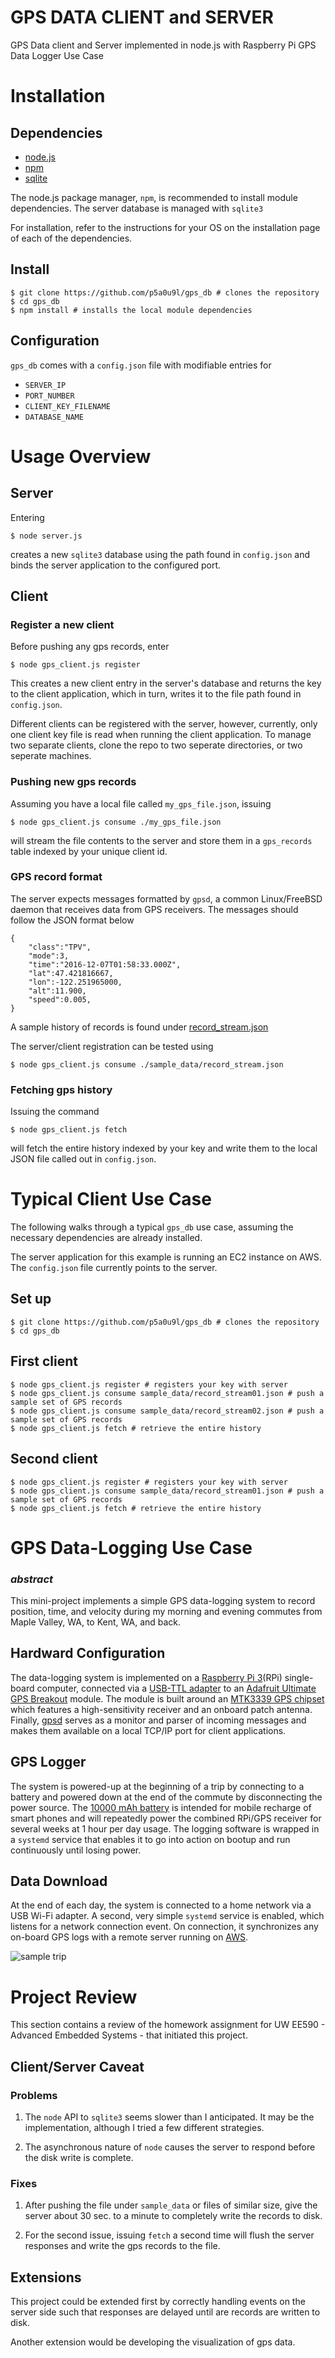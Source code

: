 # GPS DATA CLIENT and SERVER

GPS Data client and Server implemented in node.js with Raspberry Pi GPS Data Logger Use Case

# Installation

## Dependencies

* [node.js](https://nodejs.org/en/download/)
* [npm](https://www.npmjs.com/)
* [sqlite](https://sqlite.org/)

The node.js package manager, `npm`, is recommended to install module dependencies. The server database is managed with `sqlite3`

For installation, refer to the instructions for your OS on the installation page of each of the dependencies.

## Install

    $ git clone https://github.com/p5a0u9l/gps_db # clones the repository
    $ cd gps_db
    $ npm install # installs the local module dependencies

## Configuration

`gps_db` comes with a `config.json` file with modifiable entries for

* `SERVER_IP`
* `PORT_NUMBER`
* `CLIENT_KEY_FILENAME`
* `DATABASE_NAME`

# Usage Overview

## Server

Entering

    $ node server.js

creates a new `sqlite3` database using the path found in `config.json` and binds the server application to the configured port.

## Client

### Register a new client

Before pushing any gps records, enter

    $ node gps_client.js register

This creates a new client entry in the server's database and returns the key to the client application, which in turn, writes it to the file path found in `config.json`.

Different clients can be registered with the server, however, currently, only one client key file is read when running the client application. To manage two separate clients, clone the repo to two seperate directories, or two seperate machines.

### Pushing new gps records

Assuming you have a local file called `my_gps_file.json`, issuing

    $ node gps_client.js consume ./my_gps_file.json

will stream the file contents to the server and store them in a `gps_records` table indexed by your unique client id.

### GPS record format

The server expects messages formatted by `gpsd`, a common Linux/FreeBSD daemon that receives data from GPS receivers. The messages should follow the JSON format below

    {
        "class":"TPV",
        "mode":3,
        "time":"2016-12-07T01:58:33.000Z",
        "lat":47.421816667,
        "lon":-122.251965000,
        "alt":11.900,
        "speed":0.005,
    }

A sample history of records is found under [record_stream.json](sample_data/record_stream.json)

The server/client registration can be tested using

    $ node gps_client.js consume ./sample_data/record_stream.json

### Fetching gps history

Issuing the command

    $ node gps_client.js fetch

will fetch the entire history indexed by your key and write them to the local JSON file called out in `config.json`.

# Typical Client Use Case

The following walks through a typical `gps_db` use case, assuming the necessary dependencies are already installed.

The server application for this example is running an EC2 instance on AWS. The `config.json` file currently points to the server.

## Set up

    $ git clone https://github.com/p5a0u9l/gps_db # clones the repository
    $ cd gps_db

## First client

    $ node gps_client.js register # registers your key with server
    $ node gps_client.js consume sample_data/record_stream01.json # push a sample set of GPS records
    $ node gps_client.js consume sample_data/record_stream02.json # push a sample set of GPS records
    $ node gps_client.js fetch # retrieve the entire history

## Second client

    $ node gps_client.js register # registers your key with server
    $ node gps_client.js consume sample_data/record_stream01.json # push a sample set of GPS records
    $ node gps_client.js fetch # retrieve the entire history

# GPS Data-Logging Use Case

### _abstract_
This mini-project implements a simple GPS data-logging system to record position, time, and velocity during my morning and evening commutes from Maple Valley, WA, to Kent, WA, and back.

## Hardward Configuration
The data-logging system is implemented on a [Raspberry Pi 3](https://www.raspberrypi.org/products/raspberry-pi-3-model-b/)(RPi) single-board computer, connected via a [USB-TTL adapter](https://www.amazon.com/JBtek%C2%AE-WINDOWS-Supported-Raspberry-Programming/dp/B00QT7LQ88/ref=pd_bxgy_23_img_3?_encoding=UTF8&pd_rd_i=B00QT7LQ88&pd_rd_r=DVMW2MNRZ9JY7Y6295FG&pd_rd_w=j2fIe&pd_rd_wg=3QblB&psc=1&refRID=DVMW2MNRZ9JY7Y6295FG<Paste>) to an [Adafruit Ultimate GPS Breakout](https://www.adafruit.com/product/746) module. The module is built around an [MTK3339 GPS chipset](https://cdn-shop.adafruit.com/datasheets/GlobalTop-FGPMMOPA6H-Datasheet-V0A.pdf) which features a high-sensitivity receiver and an onboard patch antenna. Finally, [gpsd](http://www.catb.org/gpsd/) serves as a monitor and parser of incoming messages and makes them available on a local TCP/IP port for client applications.

## GPS Logger
The system is powered-up at the beginning of a trip by connecting to a battery and powered down at the end of the commute by disconnecting the power source. The [10000 mAh battery](https://www.amazon.com/gp/product/B0194WDVHI/ref=oh_aui_search_detailpage?ie=UTF8&psc=1) is intended for mobile recharge of smart phones and will repeatedly power the combined RPi/GPS receiver for several weeks at 1 hour per day usage. The logging software is wrapped in a `systemd` service that enables it to go into action on bootup and run continuously until losing power.

## Data Download
At the end of each day, the system is connected to a home network via a USB Wi-Fi adapter. A second, very simple `systemd` service is enabled, which listens for a network connection event. On connection, it synchronizes any on-board GPS logs with a remote server running on [AWS](https://aws.amazon.com/).

![sample trip](sample_trip.png)

# Project Review

This section contains a review of the homework assignment for UW EE590 - Advanced Embedded Systems - that initiated this project.

## Client/Server Caveat

### Problems

1. The `node` API to `sqlite3` seems slower than I anticipated. It may be the implementation, although I tried a few different strategies.

2. The asynchronous nature of `node` causes the server to respond before the disk write is complete.

### Fixes

1. After pushing the file under `sample_data` or files of similar size, give the server about 30 sec. to a minute to completely write the records to disk.

2. For the second issue, issuing `fetch` a second time will flush the server responses and write the gps records to the file.

## Extensions

This project could be extended first by correctly handling events on the server side such that responses are delayed until are records are written to disk.

Another extension would be developing the visualization of gps data.
